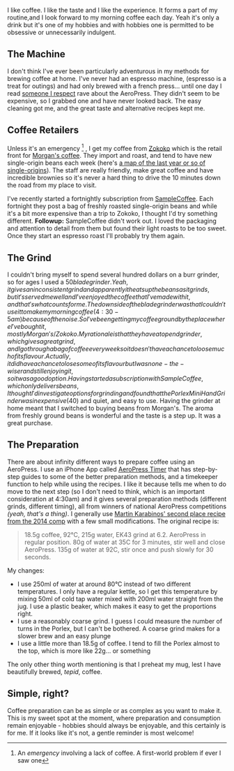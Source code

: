 <!--
.. title: Coffee at home
.. slug: coffee-at-home
.. date: 2015/07/12 15:55:47
.. tags: 
.. spellcheck_exceptions: Karabinos, AeroPress, Zokoko, SampleCoffee, Porlex, EK,iPhone
.. is_orphan: False
.. link:
.. description:
-->

I like coffee. I like the taste and I like the experience. It forms a part of my routine,and I look forward to my morning coffee each day. Yeah it's only a drink but it's one of my hobbies and with hobbies one is permitted to be obsessive or unnecessarily indulgent. 

## The Machine
I don't think I've ever been particularly adventurous in my methods for brewing coffee at home. I've never had an espresso machine, (espresso is a treat for outings) and had only brewed with a french press... until one day I read [someone I respect](http://www.marco.org/2012/07/30/iced-coffee-with-aeropress) rave about the AeroPress. They didn't seem to be expensive, so I grabbed one and have never looked back. The easy cleaning got me, and the great taste and alternative recipes kept me.

## Coffee Retailers
Unless it's an emergency [^1] , I get my coffee from [Zokoko](http://www.zokoko.com/) which is the retail front for [Morgan's coffee](http://morganscoffee.com/). They import and roast, and tend to have new single-origin beans each week (here's [a map of the last year or so of single-origins](/posts/coffee-geolocation-and-maps.html)). The staff are really friendly, make great coffee and have incredible brownies so it's never a hard thing to drive the 10 minutes down the road from my place to visit.

I've recently started a fortnightly subscription from [SampleCoffee](http://samplecoffee.com.au). Each fortnight they post a bag of freshly roasted single-origin beans and while it's a bit more expensive than a trip to Zokoko, I thought I'd try something different. **Followup:** SampleCoffee didn't work out. I loved the packaging and attention to detail from them but found their light roasts to be too sweet. Once they start an espresso roast I'll probably try them again.



## The Grind 
I couldn't bring myself to spend several hundred dollars on a burr grinder, so for ages I used a $50 blade grinder. Yeah, it gives an inconsistent grind and apparently it heats up the beans as it grinds, but it's served me well and I've enjoyed the coffee that I've made with it, and that's what counts for me. The downside of the blade grinder was that I couldn't use it to make my morning coffee (4:30-5am) because of the noise. So I've been getting my coffee ground by the place where I've bought it, mostly Morgan's/Zokoko. My rationale is that they have a top end grinder, which gives a great grind, and I go through a bag of coffee every week so it doesn't have a chance to loose much of its flavour. Actually, it did have a chance to lose some of its flavour but I was none-the-wiser and still enjoying it, so it was a good option. Having started a subscription with SampleCoffee, which only delivers beans, I thought I'd investigate options for grinding and found that the Porlex Mini Hand Grinder was inexpensive ($40) and quiet, and easy to use. Having the grinder at home meant that I switched to buying beans from Morgan's. The aroma from freshly ground beans is wonderful and the taste is a step up. It was a great purchase.

## The Preparation
There are about infinity different ways to prepare coffee using an AeroPress. I use an iPhone App called [AeroPress Timer](https://itunes.apple.com/us/app/aeropress-timer-for-aerobies/id602496538?mt=8) that has step-by-step guides to some of the better preparation methods, and a timekeeper function to help while using the recipes. I like it because tells me when to do move to the next step (so I don't need to think, which is an important consideration at 4:30am) and it gives several preparation methods (different grinds, different timing), all from winners of national AeroPress competitions *(yeah, that's a thing)*. I generally use [Martin Karabinos' second place recipe from the 2014 comp](http://worldaeropresschampionship.com/recipes/) with a few small modifications. The original recipe is:

> 18.5g coffee, 92℃, 215g water, EK43 grind at 6.2.
> AeroPress in regular position.
> 80g of water at 35C for 3 minutes, stir well and close AeroPress.
> 135g of water at 92C, stir once and push slowly for 30 seconds.

My changes:

* I use 250ml of water at around 80&deg;C instead of two different temperatures. I only have a regular kettle, so I get this temperature by mixing 50ml of cold tap water mixed with 200ml water straight from the jug. I use a plastic beaker, which makes it easy to get the proportions right. 
* I use a reasonably coarse grind. I guess I could measure the number of turns in the Porlex, but I can't be bothered. A coarse grind makes for a slower brew and an easy plunge
* I use a little more than 18.5g of coffee. I tend to fill the Porlex almost to the top, which is more like 22g... or something

The only other thing worth mentioning is that I preheat my mug, lest I have beautifully brewed, *tepid*, coffee.

## Simple, right?

Coffee preparation can be as simple or as complex as you want to make it. This is my sweet spot at the moment, where preparation and consumption remain enjoyable - hobbies should always be enjoyable, and this certainly is for me. If it looks like it's not, a gentle reminder is most welcome!


[^1]: An *emergency* involving a lack of coffee. A first-world problem if ever I saw one
